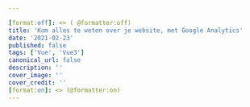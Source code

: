 ```yaml
---

[format:off]: <> ( @formatter:off)
title: 'Kom alles te weten over je website, met Google Analytics'
date: '2021-02-23' 
published: false
tags: ['Vue', 'Vue3']
canonical_url: false 
description: ''
cover_image: '' 
cover_credit: ''
[format:on]: <> (@formatter:on)
---
```

